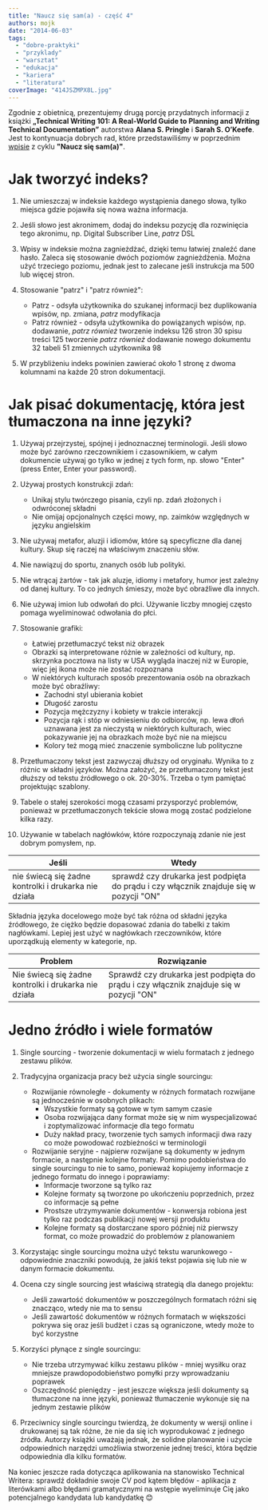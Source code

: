 ```yaml
---
title: "Naucz się sam(a) - część 4"
authors: mojk
date: "2014-06-03"
tags:
  - "dobre-praktyki"
  - "przyklady"
  - "warsztat"
  - "edukacja"
  - "kariera"
  - "literatura"
coverImage: "414JSZMPX8L.jpg"
---
```


Zgodnie z obietnicą, prezentujemy drugą porcję przydatnych informacji z książki
**„Technical Writing 101: A Real-World Guide to Planning and Writing Technical
Documentation”** autorstwa **Alana S. Pringle** i **Sarah S. O’Keefe**. Jest to
kontynuacja dobrych rad, które przedstawiliśmy w poprzednim
[wpisie](http://techwriter.pl/naucz-sie-sama-czesc-3/) z cyklu **"Naucz się
sam(a)"**.

# Jak tworzyć indeks?

1. Nie umieszczaj w indeksie każdego wystąpienia danego słowa, tylko miejsca
   gdzie pojawiła się nowa ważna informacja.
2. Jeśli słowo jest akronimem, dodaj do indeksu pozycję dla rozwinięcia tego
   akronimu, np. Digital Subscriber Line, _patrz_ DSL
3. Wpisy w indeksie można zagnieżdżać, dzięki temu łatwiej znaleźć dane hasło.
   Zaleca się stosowanie dwóch poziomów zagnieżdżenia. Można użyć trzeciego
   poziomu, jednak jest to zalecane jeśli instrukcja ma 500 lub więcej stron.
4. Stosowanie "patrz" i "patrz również":

   - Patrz - odsyła użytkownika do szukanej informacji bez duplikowania wpisów,
     np. zmiana, _patrz_ modyfikacja
   - Patrz również - odsyła użytkownika do powiązanych wpisów, np. dodawanie,
     _patrz również_ tworzenie indeksu 126 stron 30 spisu treści 125 tworzenie
     _patrz również_ dodawanie nowego dokumentu 32 tabeli 51 zmiennych
     użytkownika 98

5. W przybliżeniu indeks powinien zawierać około 1 stronę z dwoma kolumnami na
   każde 20 stron dokumentacji.

# Jak pisać dokumentację, która jest tłumaczona na inne języki?

1. Używaj przejrzystej, spójnej i jednoznacznej terminologii. Jeśli słowo może
   być zarówno rzeczownikiem i czasownikiem, w całym dokumencie używaj go tylko
   w jednej z tych form, np. słowo "Enter" (press Enter, Enter your password).
2. Używaj prostych konstrukcji zdań:

   - Unikaj stylu twórczego pisania, czyli np. zdań złożonych i odwróconej
     składni
   - Nie omijaj opcjonalnych części mowy, np. zaimków względnych w języku
     angielskim

3. Nie używaj metafor, aluzji i idiomów, które są specyficzne dla danej kultury.
   Skup się raczej na właściwym znaczeniu słów.
4. Nie nawiązuj do sportu, znanych osób lub polityki.
5. Nie wtrącaj żartów - tak jak aluzje, idiomy i metafory, humor jest zależny od
   danej kultury. To co jednych śmieszy, może być obraźliwe dla innych.
6. Nie używaj imion lub odwołań do płci. Używanie liczby mnogiej często pomaga
   wyeliminować odwołania do płci.
7. Stosowanie grafiki:

   - Łatwiej przetłumaczyć tekst niż obrazek
   - Obrazki są interpretowane różnie w zależności od kultury, np. skrzynka
     pocztowa na listy w USA wygląda inaczej niż w Europie, więc jej ikona może
     nie zostać rozpoznana
   - W niektórych kulturach sposób prezentowania osób na obrazkach może być
     obraźliwy:
     - Zachodni styl ubierania kobiet
     - Długość zarostu
     - Pozycja mężczyzny i kobiety w trakcie interakcji
     - Pozycja rąk i stóp w odniesieniu do odbiorców, np. lewa dłoń uznawana
       jest za nieczystą w niektórych kulturach, wiec pokazywanie jej na
       obrazkach może być nie na miejscu
     - Kolory też mogą mieć znaczenie symboliczne lub polityczne

8. Przetłumaczony tekst jest zazwyczaj dłuższy od oryginału. Wynika to z różnic
   w składni języków. Można założyć, że przetłumaczony tekst jest dłuższy od
   tekstu źródłowego o ok. 20-30%. Trzeba o tym pamiętać projektując szablony.
9. Tabele o stałej szerokości mogą czasami przysporzyć problemów, ponieważ w
   przetłumaczonych tekście słowa mogą zostać podzielone kilka razy.
10. Używanie w tabelach nagłówków, które rozpoczynają zdanie nie jest dobrym
    pomysłem, np.

| Jeśli                                                | Wtedy                                                                                  |
| ---------------------------------------------------- | -------------------------------------------------------------------------------------- |
| nie świecą się żadne kontrolki i drukarka nie działa | sprawdź czy drukarka jest podpięta do prądu i czy włącznik znajduje się w pozycji "ON" |

Składnia języka docelowego może być tak różna od składni języka źródłowego, że
ciężko będzie dopasować zdania do tabelki z takim nagłówkami. Lepiej jest użyć w
nagłówkach rzeczowników, które uporządkują elementy w kategorie, np.

| Problem                                              | Rozwiązanie                                                                            |
| ---------------------------------------------------- | -------------------------------------------------------------------------------------- |
| Nie świecą się żadne kontrolki i drukarka nie działa | Sprawdź czy drukarka jest podpięta do prądu i czy włącznik znajduje się w pozycji "ON" |

# Jedno źródło i wiele formatów

1. Single sourcing - tworzenie dokumentacji w wielu formatach z jednego zestawu
   plików.
2. Tradycyjna organizacja pracy beż użycia single sourcingu:

   - Rozwijanie równoległe - dokumenty w różnych formatach rozwijane są
     jednocześnie w osobnych plikach:
     - Wszystkie formaty są gotowe w tym samym czasie
     - Osoba rozwijająca dany format może się w nim wyspecjalizować i
       zoptymalizować informacje dla tego formatu
     - Duży nakład pracy, tworzenie tych samych informacji dwa razy co może
       powodować rozbieżności w terminologii
   - Rozwijanie seryjne - najpierw rozwijane są dokumenty w jednym formacie, a
     następnie kolejne formaty. Pomimo podobieństwa do single sourcingu to nie
     to samo, ponieważ kopiujemy informacje z jednego formatu do innego i
     poprawiamy:
     - Informacje tworzone są tylko raz
     - Kolejne formaty są tworzone po ukończeniu poprzednich, przez co
       informacje są pełne
     - Prostsze utrzymywanie dokumentów - konwersja robiona jest tylko raz
       podczas publikacji nowej wersji produktu
     - Kolejne formaty są dostarczane sporo później niż pierwszy format, co może
       prowadzić do problemów z planowaniem

3. Korzystając single sourcingu można użyć tekstu warunkowego - odpowiednie
   znaczniki powodują, że jakiś tekst pojawia się lub nie w danym formacie
   dokumentu.
4. Ocena czy single sourcing jest właściwą strategią dla danego projektu:

   - Jeśli zawartość dokumentów w poszczególnych formatach różni się znacząco,
     wtedy nie ma to sensu
   - Jeśli zawartość dokumentów w różnych formatach w większości pokrywa się
     oraz jeśli budżet i czas są ograniczone, wtedy może to być korzystne

5. Korzyści płynące z single sourcingu:

   - Nie trzeba utrzymywać kilku zestawu plików - mniej wysiłku oraz mniejsze
     prawdopodobieństwo pomyłki przy wprowadzaniu poprawek
   - Oszczędność pieniędzy - jest jeszcze większa jeśli dokumenty są tłumaczone
     na inne języki, ponieważ tłumaczenie wykonuje się na jednym zestawie plików

6. Przeciwnicy single sourcingu twierdzą, że dokumenty w wersji online i
   drukowanej są tak różne, że nie da się ich wyprodukować z jednego źródła.
   Autorzy książki uważają jednak, że solidne planowanie i użycie odpowiednich
   narzędzi umożliwia stworzenie jednej treści, która będzie odpowiednia dla
   kilku formatów.

Na koniec jeszcze rada dotycząca aplikowania na stanowisko Technical Writera:
sprawdź dokładnie swoje CV pod kątem błędów - aplikacja z literówkami albo
błędami gramatycznymi na wstępie wyeliminuje Cię jako potencjalnego kandydata
lub kandydatkę 😊
